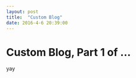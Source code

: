 ```yaml
---
layout: post
title:  "Custom Blog"
date: 2016-4-6 20:39:00
---
```


# Custom Blog, Part 1 of ...

yay
